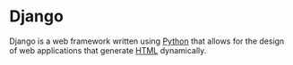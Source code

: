 # Django



































Django is a web framework written using [Python](/wiki/Python) that allows for the design of web applications that generate [HTML](/wiki/HTML) dynamically.